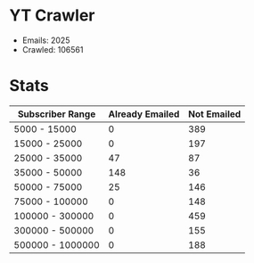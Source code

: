# YT Crawler
- Emails: 2025
- Crawled: 106561

# Stats
| Subscriber Range  | Already Emailed | Not Emailed |
|-------|-------|-------|
| 5000 - 15000 | 0 | 389 |
| 15000 - 25000 | 0 | 197 |
| 25000 - 35000 | 47 | 87 |
| 35000 - 50000 | 148 | 36 |
| 50000 - 75000 | 25 | 146 |
| 75000 - 100000 | 0 | 148 |
| 100000 - 300000 | 0 | 459 |
| 300000 - 500000 | 0 | 155 |
| 500000 - 1000000 | 0 | 188 |
